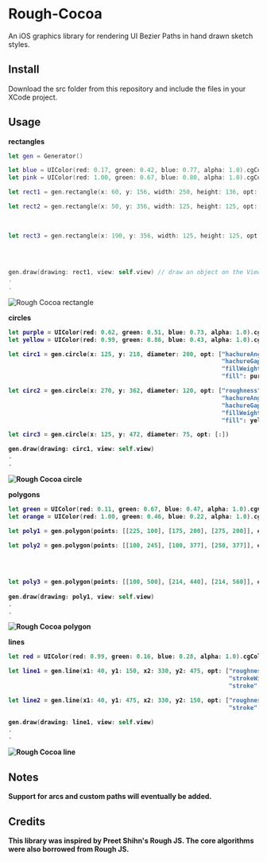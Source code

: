 # Rough-Cocoa
An iOS graphics library for rendering UI Bezier Paths in hand drawn sketch styles.

## Install

Download the src folder from this repository and include the files in your XCode project.

## Usage

<b>rectangles</b>

```swift
let gen = Generator()

let blue = UIColor(red: 0.17, green: 0.42, blue: 0.77, alpha: 1.0).cgColor
let pink = UIColor(red: 1.00, green: 0.67, blue: 0.80, alpha: 1.0).cgColor

let rect1 = gen.rectangle(x: 60, y: 156, width: 250, height: 136, opt: [:]) // uses the default options

let rect2 = gen.rectangle(x: 50, y: 356, width: 125, height: 125, opt: ["fillStyle": "solid",
                                                                        "roughness": 1.5,
                                                                        "fill": blue])

let rect3 = gen.rectangle(x: 190, y: 356, width: 125, height: 125, opt: ["hachureAngle": 45,
                                                                         "fillWeight": 2.5,
                                                                         "roughness": 2.5,
                                                                         "fill": pink])

gen.draw(drawing: rect1, view: self.view) // draw an object on the ViewController's main view
.
.
```

![Rough Cocoa rectangle](https://firebasestorage.googleapis.com/v0/b/web-demo-2188e.appspot.com/o/IMG_3156.png?alt=media&token=cb5e24ab-db2c-43eb-818c-72acece789f9)

<b>circles<b/>

```swift
let purple = UIColor(red: 0.62, green: 0.51, blue: 0.73, alpha: 1.0).cgColor
let yellow = UIColor(red: 0.99, green: 0.86, blue: 0.43, alpha: 1.0).cgColor

let circ1 = gen.circle(x: 125, y: 218, diameter: 200, opt: ["hachureAngle": 130,
                                                            "hachureGap": 3,
                                                            "fillWeight": 2,
                                                            "fill": purple])

let circ2 = gen.circle(x: 270, y: 362, diameter: 120, opt: ["roughness": 1.2,
                                                            "hachureAngle": 12,
                                                            "hachureGap": 3.5,
                                                            "fillWeight": 2.5,
                                                            "fill": yellow])

let circ3 = gen.circle(x: 125, y: 472, diameter: 75, opt: [:])

gen.draw(drawing: circ1, view: self.view)
.
.
```

![Rough Cocoa circle](https://firebasestorage.googleapis.com/v0/b/web-demo-2188e.appspot.com/o/IMG_3157.png?alt=media&token=0598c134-c4ce-4571-b9c8-8601ee3c799f)

<b>polygons</b>

```swift
let green = UIColor(red: 0.11, green: 0.67, blue: 0.47, alpha: 1.0).cgColor
let orange = UIColor(red: 1.00, green: 0.46, blue: 0.22, alpha: 1.0).cgColor

let poly1 = gen.polygon(points: [[225, 100], [175, 200], [275, 200]], opt: [:])

let poly2 = gen.polygon(points: [[100, 245], [100, 377], [250, 377]], opt: ["roughness": 1.7,
                                                                            "bowing": 2,
                                                                            "fillStyle": "solid",
                                                                            "fill": green])

let poly3 = gen.polygon(points: [[100, 500], [214, 440], [214, 560]], opt: ["fill": orange,
                                                                            "fillWeight": 2.5])
gen.draw(drawing: poly1, view: self.view)
.
.
```

![Rough Cocoa polygon](https://firebasestorage.googleapis.com/v0/b/web-demo-2188e.appspot.com/o/IMG_3158.png?alt=media&token=ca25187f-d275-4c4d-9c25-d10e96124b91)

<b>lines</b>

```swift
let red = UIColor(red: 0.99, green: 0.16, blue: 0.28, alpha: 1.0).cgColor

let line1 = gen.line(x1: 40, y1: 150, x2: 330, y2: 475, opt: ["roughness": 1.8,
                                                              "strokeWidth": 0.8,
                                                              "stroke": red])

let line2 = gen.line(x1: 40, y1: 475, x2: 330, y2: 150, opt: ["roughness": 1.8,
                                                              "stroke": red])

gen.draw(drawing: line1, view: self.view)
.
.
```

![Rough Cocoa line](https://firebasestorage.googleapis.com/v0/b/web-demo-2188e.appspot.com/o/IMG_3160.png?alt=media&token=eb4ba495-a469-4366-9dc1-0de358cf637c)

## Notes

Support for arcs and custom paths will eventually be added.

## Credits

This library was inspired by Preet Shihn's Rough JS.
The core algorithms were also borrowed from Rough JS.
